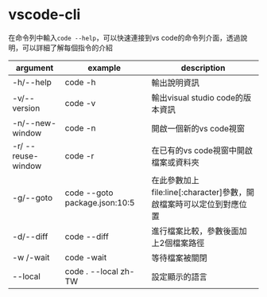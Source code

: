 # vscode-cli

在命令列中輸入`code --help`，可以快速連接到vs code的命令列介面，透過說明，可以詳細了解每個指令的介紹

|argument|example|description|
|--|--|--|
| -h/--help| code -h | 輸出說明資訊|
| -v/--version | code -v |輸出visual studio code的版本資訊|
| -n/--new-window| code -n | 開啟一個新的vs code視窗|
| -r/ --reuse-window| code -r|在已有的vs code視窗中開啟檔案或資料夾|
| -g/--goto | code --goto package.json:10:5 | 在此參數加上file:line[:character]參數，開啟檔案時可以定位到對應位置|
| -d/--diff | code --diff <file1> <fil2> | 進行檔案比較，參數後面加上2個檔案路徑 |
| -w /-wait | code -wait <file> | 等待檔案被關閉|
| --local <local> | code . --local zh-TW |設定顯示的語言|